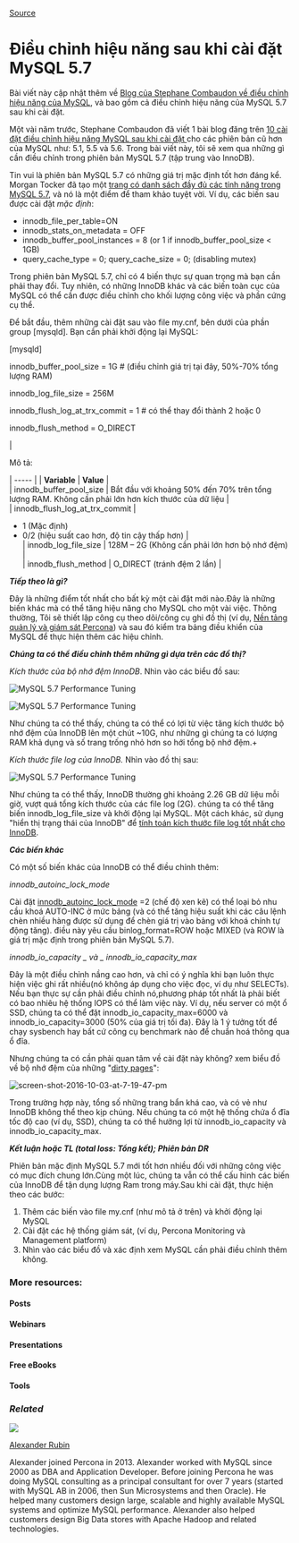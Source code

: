 
[Source](https://www.percona.com/blog/2016/10/12/mysql-5-7-performance-tuning-immediately-after-installation/ "Permalink to MySQL 5.7 Performance Tuning Immediately After Installation")

# Điều chỉnh hiệu năng sau khi cài đặt MySQL 5.7 

Bài viết này cập nhật thêm về [Blog của Stephane Combaudon về điều chỉnh hiệu năng của MySQL][1], và bao gồm cả điều chỉnh hiệu năng của MySQL 5.7 sau khi cài đặt.

Một vài năm trước, Stephane Combaudon đã viết 1 bài blog đăng trên [10 cài đặt điều chỉnh hiệu năng MySQL sau khi cài đặt ][1] cho các phiên bản cũ hơn của MySQL như: 5.1, 5.5 và 5.6. Trong bài viết này, tôi sẽ xem qua những gì cần điều chỉnh trong phiên bản MySQL 5.7 (tập trung vào InnoDB).

Tin vui là phiên bản MySQL 5.7 có những giá trị mặc định tốt hơn đáng kể. Morgan Tocker đã tạo một [trang có danh sách đầy đủ các tính năng trong MySQL 5.7][2], và nó là một điểm để tham khảo tuyệt vời. Ví dụ, các biến sau được cài đặt _mặc định_:
* innodb_file_per_table=ON
* innodb_stats_on_metadata = OFF
* innodb_buffer_pool_instances = 8 (or 1 if innodb_buffer_pool_size < 1GB)
* query_cache_type = 0; query_cache_size = 0; (disabling mutex)

Trong phiên bản MySQL 5.7, chỉ có 4 biến thực sự quan trọng mà bạn cần phải thay đổi. Tuy nhiên, có những InnoDB khác và các biến toàn cục của MySQL có thể cần được điều chỉnh cho khối lượng công việc và phần cứng cụ thể.

Để bắt đầu, thêm những cài đặt sau vào file my.cnf, bên dưới của phần group [mysqld]. Bạn cần phải khởi động lại MySQL:

[mysqld] 


innodb_buffer_pool_size = 1G # (điều chỉnh giá trị tại đây, 50%-70% tổng lượng RAM)

innodb_log_file_size = 256M

innodb_flush_log_at_trx_commit = 1 # có thể thay đổi thành 2 hoặc 0

innodb_flush_method = O_DIRECT

 | 

Mô tả:

| ----- |
| **Variable** |  **Value** |  
| innodb_buffer_pool_size |  Bắt đầu với khoảng 50% đến 70% trên tổng lượng RAM. Không cần phải lớn hơn kích thước của dữ liệu  |  
| innodb_flush_log_at_trx_commit | 

* 1   (Mặc định)
* 0/2 (hiệu suất cao hơn, độ tin cậy thấp hơn)
 |  
| innodb_log_file_size |  128M – 2G (Không cần phải lớn hơn bộ nhớ đệm) |  
| innodb_flush_method |  O_DIRECT (tránh đệm 2 lần) | 

 

_**Tiếp theo là gì?**_

Đây là những điểm tốt nhất cho bất kỳ một cài đặt mới nào.Đây là những biến khác mà có thể tăng hiệu năng cho MySQL cho một vài việc. Thông thường, Tôi sẽ thiết lập công cụ theo dõi/công cụ ghi đồ thị (ví dụ, [Nền tảng quản lý và giám sát Percona][3]) và sau đó kiểm tra bảng điều khiển của MySQL để thực hiện thêm các hiệu chỉnh.

_**Chúng ta có thể điều chỉnh thêm những gì dựa trên các đồ thị?**_

_Kích thước của bộ nhớ đệm InnoDB_. Nhìn vào các biểu đồ sau:

![MySQL 5.7 Performance Tuning][4]

![MySQL 5.7 Performance Tuning][5]

Như chúng ta có thể thấy, chúng ta có thể có lợi từ việc tăng kích thước bộ nhớ đệm của InnoDB lên một chút ~10G, như những gì chúng ta có lượng RAM khả dụng và số trang trống nhỏ hơn so hới tổng bộ nhớ đệm.+

_Kích thước file log của InnoDB._ Nhìn vào đồ thị sau:

![MySQL 5.7 Performance Tuning][6]

Như chúng ta có thể thấy, InnoDB thường ghi khoảng 2.26 GB dữ liệu mỗi giờ, vượt quá tổng kích thước của các file log (2G). chúng ta có thể tăng biến innodb_log_file_size và khởi động lại MySQL. Một cách khác, sử dụng "hiển thị trạng thái của InnoDB" để [tính toán kích thước file log tốt nhất cho InnoDB][7].

_**Các biến khác**_

Có một số biến khác của InnoDB có thể điều chỉnh thêm:

_innodb_autoinc_lock_mode_

Cài đặt [innodb_autoinc_lock_mode][8] =2 (chế độ xen kẽ) có thể loại bỏ nhu cầu khoá AUTO-INC ở mức bảng (và có thể tăng hiệu suất khi các câu lệnh chèn nhiều hàng được sử dụng để chèn giá trị vào bảng với khoá chính tự động tăng). điều này yêu cầu binlog_format=ROW  hoặc MIXED  (và ROW là giá trị mặc định trong phiên bản MySQL 5.7).

_innodb_io_capacity _ và _ innodb_io_capacity_max_

Đây là một điều chỉnh nầng cao hơn, và chỉ có ý nghĩa khi bạn luôn thực hiện việc ghi rất nhiều(nó không áp dụng cho việc đọc, ví dụ như SELECTs). Nếu bạn thực sự cần phải điều chỉnh nó,phương pháp tốt nhất là phải biết có bao nhiêu hệ thống IOPS có thể làm việc này. Ví dụ, nếu server có một ổ SSD, chúng ta có thể đặt innodb_io_capacity_max=6000 và innodb_io_capacity=3000 (50% của giá trị tối đa). Đây là 1 ý tưởng tốt để chạy sysbench hay bất cứ công cụ benchmark nào để chuẩn hoá thông qua ổ đĩa.

Nhưng chúng ta có cần phải quan tâm về cài đặt này không? xem biểu đồ về bộ nhớ đệm của những "[dirty pages][9]":

![screen-shot-2016-10-03-at-7-19-47-pm][10]

Trong trường hợp này, tổng số những trang bẩn khá cao, và có vẻ như InnoDB không thể theo kịp chúng. Nếu chúng ta có một hệ thống chứa ổ đĩa tốc độ cao (ví dụ, SSD), chúng ta có thể hưởng lợi từ innodb_io_capacity và innodb_io_capacity_max.

_**Kết luận hoặc TL (total loss: Tổng kết); Phiên bản DR**_

Phiên bản mặc định MySQL 5.7 mới tốt hơn nhiều đối với những công việc có mục đích chung lớn.Cùng một lúc, chúng ta vẫn có thể cấu hình các biến của InnoDB để tận dụng lượng Ram trong máy.Sau khi cài đặt, thực hiện theo các bước:

1. Thêm các biến vào file my.cnf (như mô tả ở trên) và khởi động lại MySQL
2. Cài đặt các hệ thống giám sát, (ví dụ, Percona Monitoring và Management platform)
3. Nhìn vào các biểu đồ và xác định xem MySQL cần phải điều chỉnh thêm không.

### More resources:

#### Posts

#### Webinars

#### Presentations

#### Free eBooks

#### Tools

### _Related_

![][11]

[Alexander Rubin][12]

Alexander joined Percona in 2013. Alexander worked with MySQL since 2000 as DBA and Application Developer. Before joining Percona he was doing MySQL consulting as a principal consultant for over 7 years (started with MySQL AB in 2006, then Sun Microsystems and then Oracle). He helped many customers design large, scalable and highly available MySQL systems and optimize MySQL performance. Alexander also helped customers design Big Data stores with Apache Hadoop and related technologies.

[1]: https://www.percona.com/blog/2014/01/28/10-mysql-performance-tuning-settings-after-installation/
[2]: http://www.thecompletelistoffeatures.com/
[3]: http://pmmdemo.percona.com
[4]: https://www.percona.com/blog/wp-content/uploads/2016/10/Screen-Shot-2016-10-03-at-12.49.22-PM.png
[5]: https://www.percona.com/blog/wp-content/uploads/2016/10/Screen-Shot-2016-10-03-at-12.48.13-PM.png
[6]: https://www.percona.com/blog/wp-content/uploads/2016/10/Screen-Shot-2016-10-03-at-12.43.52-PM.png
[7]: https://www.percona.com/blog/2008/11/21/how-to-calculate-a-good-innodb-log-file-size/
[8]: http://dev.mysql.com/doc/refman/5.7/en/innodb-auto-increment-handling.html
[9]: http://dev.mysql.com/doc/refman/5.7/en/glossary.html#glos_dirty_page
[10]: https://www.percona.com/blog/wp-content/uploads/2016/10/Screen-Shot-2016-10-03-at-7.19.47-PM.png
[11]: https://secure.gravatar.com/avatar/79877aeedbd68531a30468cd771d5d07?s=84&d=mm&r=g
[12]: https://www.percona.com/blog/author/alexanderrubin/

  
